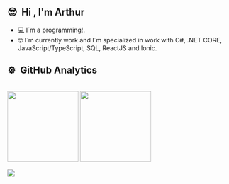 ## 😎 &nbsp;Hi , I'm Arthur
 - 💻 I´m a programming!.
 - 🤓 I´m currently work and I´m specialized in work with C#, .NET CORE, JavaScript/TypeScript, SQL, ReactJS and Ionic.
## ⚙️ &nbsp;GitHub Analytics
<br>

<div align="left">
  <img height="160" src="https://github-readme-stats.vercel.app/api?username=ArturRod&show_icons=true&count_private=true&theme=vision-friendly-white&locale=en" > 
  <img height="160" src="https://github-readme-stats.vercel.app/api/top-langs/?username=ArturRod&layout=compact&lang&theme=vision-friendly-white&locale=en" >
  <!--<img src="https://github-readme-streak-stats.herokuapp.com/?user=ArturRod&locale=en" >-->
</div>

![](https://komarev.com/ghpvc/?username=ArturRod)


<!--
## 🛠 &nbsp;Tech Stack

<br>

![HTML](https://img.shields.io/badge/-HTML-05122A?style=flat&logo=HTML5)&nbsp;
![CSS](https://img.shields.io/badge/-CSS-05122A?style=flat&logo=CSS3&logoColor=1572B6)&nbsp;
![JavaScript](https://img.shields.io/badge/-JavaScript-05122A?style=flat&logo=javascript)&nbsp;
![React](https://img.shields.io/badge/-React-05122A?style=flat&logo=react)&nbsp;
![Git](https://img.shields.io/badge/-Git-05122A?style=flat&logo=git)&nbsp;
![GitHub](https://img.shields.io/badge/-GitHub-05122A?style=flat&logo=github)&nbsp;
![Visual Studio Code](https://img.shields.io/badge/-Visual%20Studio%20Code-05122A?style=flat&logo=visual-studio-code&logoColor=007ACC)&nbsp;

<br>

##  💬 &nbsp;Social Links

<br>

<p align="left" style="background:yellow">
  <a href="https://linkedin.com/in/wanderson-dutra" target="_blank">
    <img align="center" src="https://img.shields.io/badge/-Dutra-05122A?style=flat&logo=linkedin" alt="linkedin"/>
  </a>
  <a href="https://www.instagram.com/dutra_g07" target="_blank">
   <img align="center" src="https://img.shields.io/badge/-dutra_g07-05122A?style=flat&logo=instagram" alt="instagram"/>
  </a>
  <a href="https://www.youtube.com/user/wandersonrochadutra " target="_blank">
   <img align="center" src="https://img.shields.io/badge/-dutra -05122A?style=flat&logo=youtube" alt="youtube"/>
  </a>
</p>

-->
